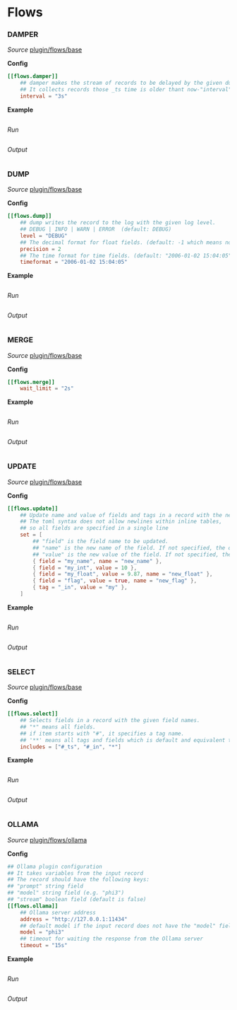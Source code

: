 # Flows

### DAMPER

*Source* [plugin/flows/base](https://github.com/OutOfBedlam/tine/tree/main/plugin/flows/base)

**Config**

```toml
[[flows.damper]]
    ## damper makes the stream of records to be delayed by the given duration.
    ## It collects records those _ts time is older thant now-"interval" time, and send thme to the next flow in a time.
    interval = "3s"
```

**Example**

```toml
```

*Run*

```sh
```

*Output*

```json
```

### DUMP

*Source* [plugin/flows/base](https://github.com/OutOfBedlam/tine/tree/main/plugin/flows/base)

**Config**

```toml
[[flows.dump]]
    ## dump writes the record to the log with the given log level.
    ## DEBUG | INFO | WARN | ERROR  (default: DEBUG)
	level = "DEBUG"
    ## The decimal format for float fields. (default: -1 which means no rounding)
    precision = 2
    ## The time format for time fields. (default: "2006-01-02 15:04:05")
    timeformat = "2006-01-02 15:04:05"
```

**Example**

```toml
```

*Run*

```sh
```

*Output*

```json
```

### MERGE

*Source* [plugin/flows/base](https://github.com/OutOfBedlam/tine/tree/main/plugin/flows/base)

**Config**

```toml
[[flows.merge]]
    wait_limit = "2s"
```

**Example**

```toml
```

*Run*

```sh
```

*Output*

```json
```

### UPDATE

*Source* [plugin/flows/base](https://github.com/OutOfBedlam/tine/tree/main/plugin/flows/base)

**Config**

```toml
[[flows.update]]
    ## Update name and value of fields and tags in a record with the new value and name.
    ## The toml syntax does not allow newlines within inline tables, 
    ## so all fields are specified in a single line
    set = [
        ## "field" is the field name to be updated.
        ## "name" is the new name of the field. If not specified, the original name is used.
        ## "value" is the new value of the field. If not specified, the original value is used.
        { field = "my_name", name = "new_name" },
        { field = "my_int", value = 10 },
        { field = "my_float", value = 9.87, name = "new_float" },
        { field = "flag", value = true, name = "new_flag" },
        { tag = "_in", value = "my" },
    ]
```

**Example**

```toml
```

*Run*

```sh
```

*Output*

```json
```

### SELECT

*Source* [plugin/flows/base](https://github.com/OutOfBedlam/tine/tree/main/plugin/flows/base)

**Config**

```toml
[[flows.select]]
    ## Selects fields in a record with the given field names.
    ## "*" means all fields.
    ## if item starts with "#", it specifies a tag name.
    ## '**' means all tags and fields which is default and equivalent to ["#*", "*"]
    includes = ["#_ts", "#_in", "*"]
```

**Example**

```toml
```

*Run*

```sh
```

*Output*

```json
```

### OLLAMA

*Source* [plugin/flows/ollama](https://github.com/OutOfBedlam/tine/tree/main/plugin/flows/ollama)

**Config**

```toml
## Ollama plugin configuration
## It takes variables from the input record
## The record should have the following keys:
## "prompt" string field
## "model" string field (e.g. "phi3")
## "stream" boolean field (default is false)
[[flows.ollama]]
    ## Ollama server address
    address = "http://127.0.0.1:11434"
    ## default model if the input record does not have the "model" field
    model = "phi3"
    ## timeout for waiting the response from the Ollama server
    timeout = "15s"
```

**Example**

```toml
```

*Run*

```sh
```

*Output*

```json
```